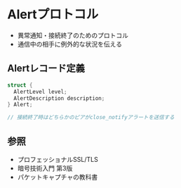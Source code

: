 # Alertプロトコル
- 異常通知・接続終了のためのプロトコル
- 通信中の相手に例外的な状況を伝える

## Alertレコード定義

```c
struct {
  AlertLevel level;
  AlertDescription description;
} Alert;

// 接続終了時はどちらかのピアがclose_notifyアラートを送信する
```

## 参照
- プロフェッショナルSSL/TLS
- 暗号技術入門 第3版
- パケットキャプチャの教科書

